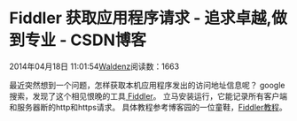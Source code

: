 
# Fiddler 获取应用程序请求 - 追求卓越,做到专业 - CSDN博客


2014年04月18日 11:01:54[Waldenz](https://me.csdn.net/enter89)阅读数：1663


最近突然想到一个问题，怎样获取本机应用程序发出的访问地址信息呢？ google搜索，发现了这个相见恨晚的工具[
Fiddler](http://www.telerik.com/download/fiddler)。 立马安装运行，它能记录所有客户端和服务器断的http和https请求。 具体教程参考博客园的一位童鞋，[Fiddler教程](http://www.cnblogs.com/tankxiao/archive/2012/02/06/2337728.html)。

